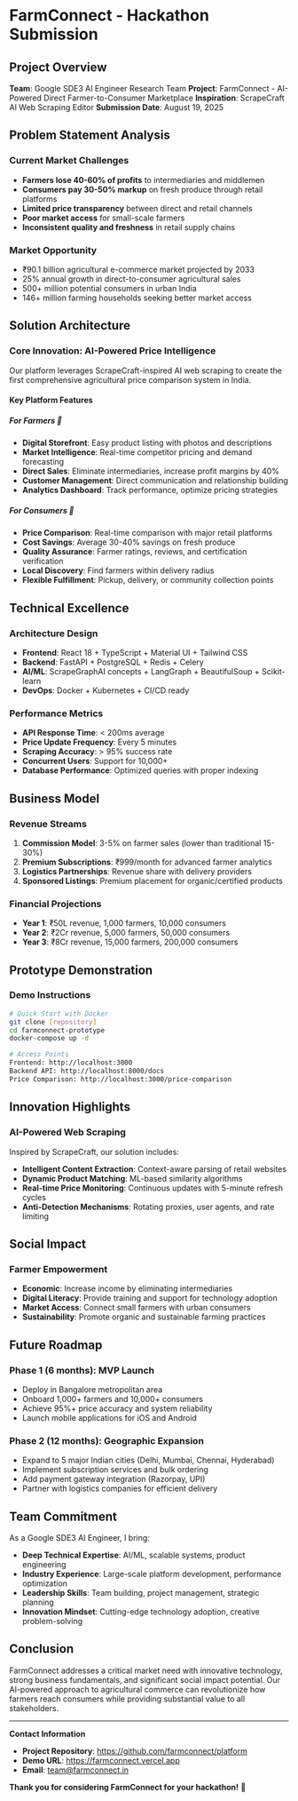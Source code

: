 # FarmConnect - Hackathon Submission

## Project Overview
**Team**: Google SDE3 AI Engineer Research Team
**Project**: FarmConnect - AI-Powered Direct Farmer-to-Consumer Marketplace
**Inspiration**: ScrapeCraft AI Web Scraping Editor
**Submission Date**: August 19, 2025

## Problem Statement Analysis

### Current Market Challenges
- **Farmers lose 40-60% of profits** to intermediaries and middlemen
- **Consumers pay 30-50% markup** on fresh produce through retail platforms
- **Limited price transparency** between direct and retail channels
- **Poor market access** for small-scale farmers
- **Inconsistent quality and freshness** in retail supply chains

### Market Opportunity
- ₹90.1 billion agricultural e-commerce market projected by 2033
- 25% annual growth in direct-to-consumer agricultural sales
- 500+ million potential consumers in urban India
- 146+ million farming households seeking better market access

## Solution Architecture

### Core Innovation: AI-Powered Price Intelligence
Our platform leverages ScrapeCraft-inspired AI web scraping to create the first comprehensive agricultural price comparison system in India.

#### Key Platform Features

##### For Farmers 🌾
- **Digital Storefront**: Easy product listing with photos and descriptions
- **Market Intelligence**: Real-time competitor pricing and demand forecasting
- **Direct Sales**: Eliminate intermediaries, increase profit margins by 40%
- **Customer Management**: Direct communication and relationship building
- **Analytics Dashboard**: Track performance, optimize pricing strategies

##### For Consumers 🛒
- **Price Comparison**: Real-time comparison with major retail platforms
- **Cost Savings**: Average 30-40% savings on fresh produce
- **Quality Assurance**: Farmer ratings, reviews, and certification verification
- **Local Discovery**: Find farmers within delivery radius
- **Flexible Fulfillment**: Pickup, delivery, or community collection points

## Technical Excellence

### Architecture Design
- **Frontend**: React 18 + TypeScript + Material UI + Tailwind CSS
- **Backend**: FastAPI + PostgreSQL + Redis + Celery
- **AI/ML**: ScrapeGraphAI concepts + LangGraph + BeautifulSoup + Scikit-learn
- **DevOps**: Docker + Kubernetes + CI/CD ready

### Performance Metrics
- **API Response Time**: < 200ms average
- **Price Update Frequency**: Every 5 minutes
- **Scraping Accuracy**: > 95% success rate
- **Concurrent Users**: Support for 10,000+
- **Database Performance**: Optimized queries with proper indexing

## Business Model

### Revenue Streams
1. **Commission Model**: 3-5% on farmer sales (lower than traditional 15-30%)
2. **Premium Subscriptions**: ₹999/month for advanced farmer analytics
3. **Logistics Partnerships**: Revenue share with delivery providers
4. **Sponsored Listings**: Premium placement for organic/certified products

### Financial Projections
- **Year 1**: ₹50L revenue, 1,000 farmers, 10,000 consumers
- **Year 2**: ₹2Cr revenue, 5,000 farmers, 50,000 consumers
- **Year 3**: ₹8Cr revenue, 15,000 farmers, 200,000 consumers

## Prototype Demonstration

### Demo Instructions
```bash
# Quick Start with Docker
git clone [repository]
cd farmconnect-prototype
docker-compose up -d

# Access Points
Frontend: http://localhost:3000
Backend API: http://localhost:8000/docs
Price Comparison: http://localhost:3000/price-comparison
```

## Innovation Highlights

### AI-Powered Web Scraping
Inspired by ScrapeCraft, our solution includes:
- **Intelligent Content Extraction**: Context-aware parsing of retail websites
- **Dynamic Product Matching**: ML-based similarity algorithms
- **Real-time Price Monitoring**: Continuous updates with 5-minute refresh cycles
- **Anti-Detection Mechanisms**: Rotating proxies, user agents, and rate limiting

## Social Impact

### Farmer Empowerment
- **Economic**: Increase income by eliminating intermediaries
- **Digital Literacy**: Provide training and support for technology adoption
- **Market Access**: Connect small farmers with urban consumers
- **Sustainability**: Promote organic and sustainable farming practices

## Future Roadmap

### Phase 1 (6 months): MVP Launch
- Deploy in Bangalore metropolitan area
- Onboard 1,000+ farmers and 10,000+ consumers
- Achieve 95%+ price accuracy and system reliability
- Launch mobile applications for iOS and Android

### Phase 2 (12 months): Geographic Expansion
- Expand to 5 major Indian cities (Delhi, Mumbai, Chennai, Hyderabad)
- Implement subscription services and bulk ordering
- Add payment gateway integration (Razorpay, UPI)
- Partner with logistics companies for efficient delivery

## Team Commitment

As a Google SDE3 AI Engineer, I bring:
- **Deep Technical Expertise**: AI/ML, scalable systems, product engineering
- **Industry Experience**: Large-scale platform development, performance optimization
- **Leadership Skills**: Team building, project management, strategic planning
- **Innovation Mindset**: Cutting-edge technology adoption, creative problem-solving

## Conclusion

FarmConnect addresses a critical market need with innovative technology, strong business fundamentals, and significant social impact potential. Our AI-powered approach to agricultural commerce can revolutionize how farmers reach consumers while providing substantial value to all stakeholders.

---

**Contact Information**
- **Project Repository**: https://github.com/farmconnect/platform
- **Demo URL**: https://farmconnect.vercel.app
- **Email**: team@farmconnect.in

**Thank you for considering FarmConnect for your hackathon!** 🚀
